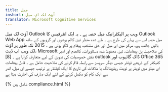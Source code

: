 ```yaml
---
title: میل
inshort: آؤٹ لک ای میل
translator: Microsoft Cognitive Services
---
```


آؤٹ لک میل Outlook ویب پر الیکٹرانیک میل حصہ ہے ۔ یہ ایک انٹرفیس کا Outlook Web App میل حصہ اس سے پہلے کی طرح ہے ۔ طے شدہ منظر تین کالم پوشوں اور گروہوں کے ساتھ بائیں جانب ہے، مرکز میں ای میل اور حق منتخب پیغام پر لاگو ہوتی ہے ۔ 2015 تک طور پر آؤٹ لک ویب اپ ڈیٹ، Microsoft کی صلاحیت پن پیغامات، تیز، محفوظ شدہ دستاويزات، کالعدم اور امیر نقش خصوصیات کی تدوین کے لیے متعارف کرایا ہے ۔ [8] outlook ڈاک گاٹہوب اور Office 365 کنیکٹر کے ذریعے ٹوئٹر جیسی دیگر سروسز سے رابطہ قائم کرنے کی صلاحیت شامل ہے ۔ قابل پیغامات ای میلز میں ٹویٹر پر ٹویٹ ریٹویٹانگ یا ملاقات کی تاریخ کا ایک کیلنڈر پر ترتیب جیسے ای میل، اندر سے ایک کام کو مکمل کرنے کے لئے ایک صارف کی اجازت دیتا ہے 

{% شامل ہیں compliance.html %}



